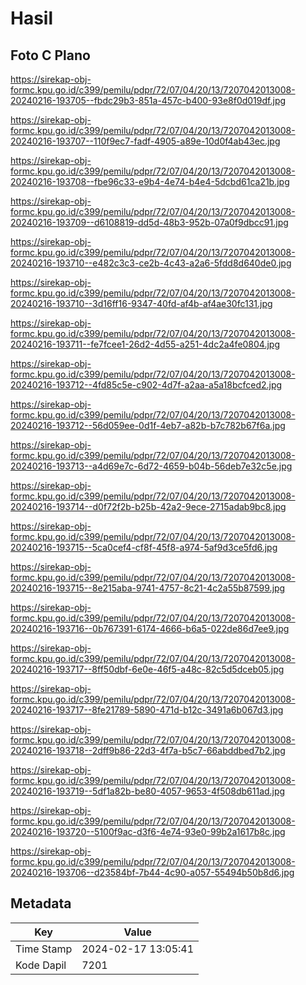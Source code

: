 # Hasil

## Foto C Plano

https://sirekap-obj-formc.kpu.go.id/c399/pemilu/pdpr/72/07/04/20/13/7207042013008-20240216-193705--fbdc29b3-851a-457c-b400-93e8f0d019df.jpg

https://sirekap-obj-formc.kpu.go.id/c399/pemilu/pdpr/72/07/04/20/13/7207042013008-20240216-193707--110f9ec7-fadf-4905-a89e-10d0f4ab43ec.jpg

https://sirekap-obj-formc.kpu.go.id/c399/pemilu/pdpr/72/07/04/20/13/7207042013008-20240216-193708--fbe96c33-e9b4-4e74-b4e4-5dcbd61ca21b.jpg

https://sirekap-obj-formc.kpu.go.id/c399/pemilu/pdpr/72/07/04/20/13/7207042013008-20240216-193709--d6108819-dd5d-48b3-952b-07a0f9dbcc91.jpg

https://sirekap-obj-formc.kpu.go.id/c399/pemilu/pdpr/72/07/04/20/13/7207042013008-20240216-193710--e482c3c3-ce2b-4c43-a2a6-5fdd8d640de0.jpg

https://sirekap-obj-formc.kpu.go.id/c399/pemilu/pdpr/72/07/04/20/13/7207042013008-20240216-193710--3d16ff16-9347-40fd-af4b-af4ae30fc131.jpg

https://sirekap-obj-formc.kpu.go.id/c399/pemilu/pdpr/72/07/04/20/13/7207042013008-20240216-193711--fe7fcee1-26d2-4d55-a251-4dc2a4fe0804.jpg

https://sirekap-obj-formc.kpu.go.id/c399/pemilu/pdpr/72/07/04/20/13/7207042013008-20240216-193712--4fd85c5e-c902-4d7f-a2aa-a5a18bcfced2.jpg

https://sirekap-obj-formc.kpu.go.id/c399/pemilu/pdpr/72/07/04/20/13/7207042013008-20240216-193712--56d059ee-0d1f-4eb7-a82b-b7c782b67f6a.jpg

https://sirekap-obj-formc.kpu.go.id/c399/pemilu/pdpr/72/07/04/20/13/7207042013008-20240216-193713--a4d69e7c-6d72-4659-b04b-56deb7e32c5e.jpg

https://sirekap-obj-formc.kpu.go.id/c399/pemilu/pdpr/72/07/04/20/13/7207042013008-20240216-193714--d0f72f2b-b25b-42a2-9ece-2715adab9bc8.jpg

https://sirekap-obj-formc.kpu.go.id/c399/pemilu/pdpr/72/07/04/20/13/7207042013008-20240216-193715--5ca0cef4-cf8f-45f8-a974-5af9d3ce5fd6.jpg

https://sirekap-obj-formc.kpu.go.id/c399/pemilu/pdpr/72/07/04/20/13/7207042013008-20240216-193715--8e215aba-9741-4757-8c21-4c2a55b87599.jpg

https://sirekap-obj-formc.kpu.go.id/c399/pemilu/pdpr/72/07/04/20/13/7207042013008-20240216-193716--0b767391-6174-4666-b6a5-022de86d7ee9.jpg

https://sirekap-obj-formc.kpu.go.id/c399/pemilu/pdpr/72/07/04/20/13/7207042013008-20240216-193717--8ff50dbf-6e0e-46f5-a48c-82c5d5dceb05.jpg

https://sirekap-obj-formc.kpu.go.id/c399/pemilu/pdpr/72/07/04/20/13/7207042013008-20240216-193717--8fe21789-5890-471d-b12c-3491a6b067d3.jpg

https://sirekap-obj-formc.kpu.go.id/c399/pemilu/pdpr/72/07/04/20/13/7207042013008-20240216-193718--2dff9b86-22d3-4f7a-b5c7-66abddbed7b2.jpg

https://sirekap-obj-formc.kpu.go.id/c399/pemilu/pdpr/72/07/04/20/13/7207042013008-20240216-193719--5df1a82b-be80-4057-9653-4f508db611ad.jpg

https://sirekap-obj-formc.kpu.go.id/c399/pemilu/pdpr/72/07/04/20/13/7207042013008-20240216-193720--5100f9ac-d3f6-4e74-93e0-99b2a1617b8c.jpg

https://sirekap-obj-formc.kpu.go.id/c399/pemilu/pdpr/72/07/04/20/13/7207042013008-20240216-193706--d23584bf-7b44-4c90-a057-55494b50b8d6.jpg


## Metadata

| Key        | Value               |
| ---------- | ------------------- |
| Time Stamp | 2024-02-17 13:05:41 |
| Kode Dapil | 7201                |



